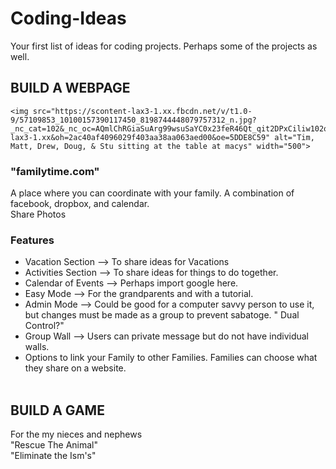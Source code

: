 <DOCTYPE html>
    <body>
<h1> Coding-Ideas </h1>
<p>
  Your first list of ideas for coding projects. Perhaps some of the projects as well. <br>
  </p>

<h2> BUILD A WEBPAGE </h2>
    
    <img src="https://scontent-lax3-1.xx.fbcdn.net/v/t1.0-9/57109853_10100157390117450_8198744448079757312_n.jpg?_nc_cat=102&_nc_oc=AQmlChRGiaSuArg99wsuSaYC0x23feR46Qt_qit2DPxCiliw102oVBmJqGwe7UdiwHE&_nc_ht=scontent-lax3-1.xx&oh=2ac40af4096029f403aa38aa063aed00&oe=5DDE8C59" alt="Tim, Matt, Drew, Doug, & Stu sitting at the table at macys" width="500">
<h3> "familytime.com"</h3>
<p>  A place where you can coordinate with your family. A combination of facebook, dropbox, and calendar. <br>
Share Photos </p>

   <h3> Features </h3>
   <p>
<ul>
    <li> Vacation Section --> To share ideas for Vacations </li>
    <li> Activities Section --> To share ideas for things to do together. </li>
    <li> Calendar of Events --> Perhaps import google here. </li>
    <li> Easy Mode --> For the grandparents and with a tutorial. </li>
<li> Admin Mode --> Could be good for a computer savvy person to use it, but changes must be made as a group to prevent sabatoge. " Dual Control?"</li>
<li> Group Wall --> Users can private message but do not have individual walls. </li>
<li> Options to link your Family to other Families. Families can choose what they share on a website. </li>   </ul>
    </p>


<h2> BUILD A GAME </h2>
<p>  For the my nieces and nephews<br>
"Rescue The Animal"<br>
"Eliminate the Ism's"<br>  </p>
  </p>

  </body> 
  
</html>

